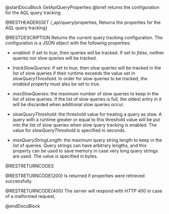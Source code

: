 
@startDocuBlock GetApiQueryProperties
@brief returns the configuration for the AQL query tracking

@RESTHEADER{GET /_api/query/properties, Returns the properties for the AQL query tracking}

@RESTDESCRIPTION
Returns the current query tracking configuration. The configuration is a
JSON object with the following properties:

- *enabled*: if set to *true*, then queries will be tracked. If set to
  *false*, neither queries nor slow queries will be tracked.

- *trackSlowQueries*: if set to *true*, then slow queries will be tracked
  in the list of slow queries if their runtime exceeds the value set in 
  *slowQueryThreshold*. In order for slow queries to be tracked, the *enabled*
  property must also be set to *true*.

- *maxSlowQueries*: the maximum number of slow queries to keep in the list
  of slow queries. If the list of slow queries is full, the oldest entry in
  it will be discarded when additional slow queries occur.

- *slowQueryThreshold*: the threshold value for treating a query as slow. A
  query with a runtime greater or equal to this threshold value will be
  put into the list of slow queries when slow query tracking is enabled.
  The value for *slowQueryThreshold* is specified in seconds.

- *maxQueryStringLength*: the maximum query string length to keep in the
  list of queries. Query strings can have arbitrary lengths, and this property
  can be used to save memory in case very long query strings are used. The
  value is specified in bytes.

@RESTRETURNCODES

@RESTRETURNCODE{200}
Is returned if properties were retrieved successfully.

@RESTRETURNCODE{400}
The server will respond with *HTTP 400* in case of a malformed request,

@endDocuBlock
